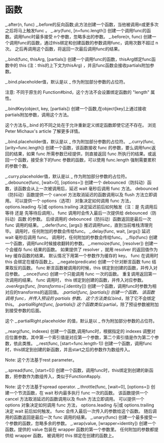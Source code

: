 
# 函数

_.after(n, func)
_.before的反向函数;此方法创建一个函数，当他被调用n或更多次之后将马上触发func 。
_.ary(func, [n=func.length])
创建一个调用func的函数。调用func时最多接受 n个参数，忽略多出的参数。
_.before(n, func)
创建一个调用func的函数，通过this绑定和创建函数的参数调用func，调用次数不超过 n 次。 之后再调用这个函数，将返回一次最后调用func的结果。

_.bind(func, thisArg, [partials])
创建一个调用func的函数，thisArg绑定func函数中的 this (注：this的上下文为thisArg) ，并且func函数会接收partials附加参数。

_.bind.placeholder值，默认是以 _ 作为附加部分参数的占位符。

注意: 不同于原生的 Function#bind，这个方法不会设置绑定函数的 "length" 属性。

_.bindKey(object, key, [partials])
创建一个函数,在object[key]上通过接收partials附加参数，调用这个方法。

这个方法与_.bind 的不同之处在于允许重新定义绑定函数即使它还不存在。 浏览Peter Michaux's article 了解更多详情。

_.bind.placeholder值，默认是以 _ 作为附加部分参数的占位符。
_.curry(func, [arity=func.length])
创建一个函数，该函数接收 func 的参数，要么调用func返回的结果，如果 func 所需参数已经提供，则直接返回 func 所执行的结果。或返回一个函数，接受余下的func 参数的函数，可以使用 func.length 强制需要累积的参数个数。

_.curry.placeholder值，默认是以 _ 作为附加部分参数的占位符。
_.debounce(func, [wait=0], [options=])
创建一个 debounced（防抖动）函数，该函数会从上一次被调用后，延迟 wait 毫秒后调用 func 方法。 debounced（防抖动）函数提供一个 cancel 方法取消延迟的函数调用以及 flush 方法立即调用。 可以提供一个 options（选项） 对象决定如何调用 func 方法，options.leading 与|或 options.trailing 决定延迟前后如何触发（注：是 先调用后等待 还是 先等待后调用）。 func 调用时会传入最后一次提供给 debounced（防抖动）函数 的参数。 后续调用的 debounced（防抖动）函数返回是最后一次 func 调用的结果。
_.defer(func, [args])
推迟调用func，直到当前堆栈清理完毕。 调用时，任何附加的参数会传给func。
_.delay(func, wait, [args])
延迟 wait 毫秒后调用 func。 调用时，任何附加的参数会传给func。
_.flip(func)
创建一个函数，调用func时候接收翻转的参数。
_.memoize(func, [resolver])
创建一个会缓存 func 结果的函数。 如果提供了 resolver ，就用 resolver 的返回值作为 key 缓存函数的结果。 默认情况下用第一个参数作为缓存的 key。 func 在调用时 this 会绑定在缓存函数上。
_.negate(predicate)
创建一个针对断言函数 func 结果取反的函数。 func 断言函数被调用的时候，this 绑定到创建的函数，并传入对应参数。
_.once(func)
创建一个只能调用 func 一次的函数。 重复调用返回第一次调用的结果。 func 调用时， this 绑定到创建的函数，并传入对应参数。
_.overArgs(func, [transforms=[_.identity]])
创建一个函数，调用func时参数为相对应的transforms的返回值。
_.partial(func, [partials])
创建一个函数。 该函数调用 func，并传入预设的 partials 参数。 这个方法类似_.bind，除了它不会绑定 this。
_.partialRight(func, [partials])
这个函数类似_.partial，除了预设参数被附加到接受参数的后面。

这个 _.partialRight.placeholder 的值，默认是以 _ 作为附加部分参数的占位符。

_.rearg(func, indexes)
创建一个函数,调用func时，根据指定的 indexes 调整对应位置参数。其中第一个索引值是对应第一个参数，第二个索引值是作为第二个参数，依此类推。
_.rest(func, [start=func.length-1])
创建一个函数，调用func时，this绑定到创建的新函数，并且start之后的参数作为数组传入。

Note: 这个方法基于rest parameter。

_.spread(func, [start=0])
创建一个函数，调用func时，this绑定到创建的新函数，把参数作为数组传入，类似于Function#apply.

Note: 这个方法基于spread operator.
_.throttle(func, [wait=0], [options=])
创建一个节流函数，在 wait 秒内最多执行 func 一次的函数。 该函数提供一个 cancel 方法取消延迟的函数调用以及 flush 方法立即调用。 可以提供一个 options 对象决定如何调用 func 方法， options.leading 与|或 options.trailing 决定 wait 前后如何触发。 func 会传入最后一次传入的参数给这个函数。 随后调用的函数返回是最后一次 func 调用的结果。
_.unary(func)
创建一个最多接受一个参数的函数，忽略多余的参数。
_.wrap(value, [wrapper=identity])
创建一个函数。提供的 value 包装在 wrapper 函数的第一个参数里。 任何附加的参数都提供给 wrapper 函数。 被调用时 this 绑定在创建的函数上。